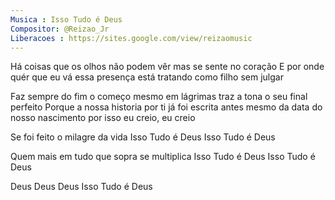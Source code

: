 ```yaml
---
Musica : Isso Tudo é Deus
Compositor: @Reizao_Jr
Liberacoes : https://sites.google.com/view/reizaomusic
---
```


Há coisas que os olhos não podem vêr
mas se sente no coração
E por onde quér que eu vá
essa presença está
tratando como filho sem julgar

Faz sempre do fim o começo
mesmo em lágrimas
traz a tona o seu final perfeito
Porque a nossa historia por ti
já foi escrita antes mesmo da data do nosso nascimento
por isso eu creio, eu creio

Se foi feito o milagre da vida
Isso Tudo é  Deus
Isso Tudo é  Deus

Quem mais em tudo que sopra se multiplica
Isso Tudo é  Deus
Isso Tudo é  Deus

Deus Deus Deus
Isso Tudo é  Deus

